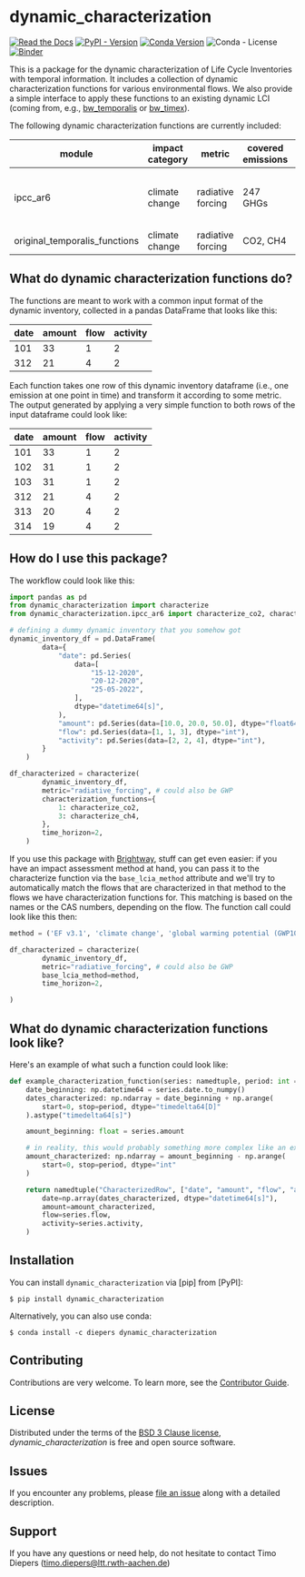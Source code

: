# dynamic_characterization

[![Read the Docs](https://img.shields.io/readthedocs/timex?label=documentation)](https://dynamic-characterization.readthedocs.io/en/latest/)
[![PyPI - Version](https://img.shields.io/pypi/v/dynamic-characterization?color=%2300549f)](https://pypi.org/project/dynamic-characterization/)
[![Conda Version](https://img.shields.io/conda/v/diepers/dynamic_characterization?label=conda)](https://anaconda.org/diepers/dynamic_characterization)
![Conda - License](https://img.shields.io/conda/l/diepers/bw_timex)
[![Binder](https://mybinder.org/badge_logo.svg)](https://mybinder.org/v2/gh/brightway-lca/dynamic_characterization/main?labpath=notebooks%2Fdynamic_characterization_demo.ipynb)

This is a package for the dynamic characterization of Life Cycle Inventories with temporal information. It includes a collection of dynamic characterization functions for various environmental flows. We also provide a simple interface to apply these functions to an existing dynamic LCI (coming from, e.g., [bw_temporalis](https://github.com/brightway-lca/bw_temporalis) or [bw_timex](https://github.com/brightway-lca/bw_timex)).

The following dynamic characterization functions are currently included:

| module |impact category | metric | covered emissions | source
|--------|-------|----------|----------|--|
| ipcc_ar6 | climate change | radiative forcing | 247 GHGs | radiative efficiencies & lifetimes from [IPCC AR6 Ch.7](https://www.ipcc.ch/report/ar6/wg1/chapter/chapter-7/) |
| original_temporalis_functions| climate change | radiative forcing | CO2, CH4 |[bw_temporalis](https://github.com/brightway-lca/bw_temporalis/tree/main)|

## What do dynamic characterization functions do?

The functions are meant to work with a common input format of the dynamic inventory, collected in a pandas DataFrame that looks like this:

| date | amount | flow | activity |
|-------|-------|------|----------|
| 101   | 33    | 1    | 2        |
| 312   | 21    | 4    | 2        |

Each function takes one row of this dynamic inventory dataframe (i.e., one emission at one point in time) and transform it according to some metric. The output generated by applying a very simple function to both rows of the input dataframe could look like:

| date | amount | flow | activity |
|------|--------|------|----------|
| 101  | 33     | 1    | 2        |
| 102  | 31     | 1    | 2        |
| 103  | 31     | 1    | 2        |
| 312  | 21     | 4    | 2        |
| 313  | 20     | 4    | 2        |
| 314  | 19     | 4    | 2        |

## How do I use this package?

The workflow could look like this:

```python
import pandas as pd
from dynamic_characterization import characterize
from dynamic_characterization.ipcc_ar6 import characterize_co2, characterize_ch4

# defining a dummy dynamic inventory that you somehow got
dynamic_inventory_df = pd.DataFrame(
        data={
            "date": pd.Series(
                data=[
                    "15-12-2020",
                    "20-12-2020",
                    "25-05-2022",
                ],
                dtype="datetime64[s]",
            ),
            "amount": pd.Series(data=[10.0, 20.0, 50.0], dtype="float64"),
            "flow": pd.Series(data=[1, 1, 3], dtype="int"),
            "activity": pd.Series(data=[2, 2, 4], dtype="int"),
        }
    )

df_characterized = characterize(
        dynamic_inventory_df,
        metric="radiative_forcing", # could also be GWP
        characterization_functions={
            1: characterize_co2,
            3: characterize_ch4,
        },
        time_horizon=2,
    )
```

If you use this package with [Brightway](https://docs.brightway.dev/en/latest/), stuff can get even easier: if you have an impact assessment method at hand, you can pass it to the characterize function via the `base_lcia_method` attribute and we'll try to automatically match the flows that are characterized in that method to the flows we have characterization functions for. This matching is based on the names or the CAS numbers, depending on the flow. The function call could look like this then:

```python
method = ('EF v3.1', 'climate change', 'global warming potential (GWP100)')

df_characterized = characterize(
        dynamic_inventory_df,
        metric="radiative_forcing", # could also be GWP
        base_lcia_method=method,
        time_horizon=2,

)
```

## What do dynamic characterization functions look like?

Here's an example of what such a function could look like:

```python
def example_characterization_function(series: namedtuple, period: int = 2) -> namedtuple:
    date_beginning: np.datetime64 = series.date.to_numpy()
    dates_characterized: np.ndarray = date_beginning + np.arange(
        start=0, stop=period, dtype="timedelta64[D]"
    ).astype("timedelta64[s]")

    amount_beginning: float = series.amount

    # in reality, this would probably something more complex like an exponential decay function
    amount_characterized: np.ndarray = amount_beginning - np.arange(
        start=0, stop=period, dtype="int"
    )

    return namedtuple("CharacterizedRow", ["date", "amount", "flow", "activity"])(
        date=np.array(dates_characterized, dtype="datetime64[s]"),
        amount=amount_characterized,
        flow=series.flow,
        activity=series.activity,
    )
````

## Installation

You can install `dynamic_characterization` via [pip] from [PyPI]:

```console
$ pip install dynamic_characterization
```

Alternatively, you can also use conda:

```console
$ conda install -c diepers dynamic_characterization
```

## Contributing

Contributions are very welcome.
To learn more, see the [Contributor Guide][Contributor Guide].

## License

Distributed under the terms of the [BSD 3 Clause license][License],
_dynamic_characterization_ is free and open source software.

## Issues

If you encounter any problems,
please [file an issue][Issue Tracker] along with a detailed description.

## Support

If you have any questions or need help, do not hesitate to contact Timo Diepers ([timo.diepers@ltt.rwth-aachen.de](mailto:timo.diepers@ltt.rwth-aachen.de))

<!-- github-only -->

[command-line reference]: https://dynamic-characterization.readthedocs.io/en/latest/usage.html
[License]: https://github.com/TimoDiepers/dynamic_characterization/blob/main/LICENSE
[Contributor Guide]: https://github.com/TimoDiepers/dynamic_characterization/blob/main/CONTRIBUTING.md
[Issue Tracker]: https://github.com/TimoDiepers/dynamic_characterization/issues

